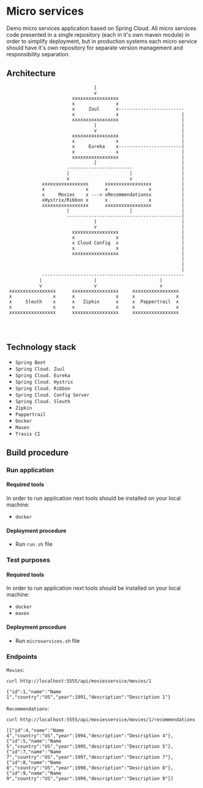 # Micro services

Demo micro services application based on Spring Cloud.
All micro services code presented in a single repository 
(each in it's own maven module) in order to simplify deployment, but in
production systems each micro service should have it's own repository 
for separate version management and responsibility separation.

## Architecture

```
                                |               
                                v
                        xxxxxxxxxxxxxxxxx
                        x               x
                        x     Zuul      x------------------------
                        x               x                       |
                        xxxxxxxxxxxxxxxxx                       |
                                |                               |
                                v                               |
                        xxxxxxxxxxxxxxxxx                       |
                        x               x                       |
                        x     Eureka    x-----------------------|
                        x               x                       |
                        xxxxxxxxxxxxxxxxx                       |
                                |                               |
                      ------------------------                  |
                      |                      |                  |
                      v                      v                  |
             xxxxxxxxxxxxxxxxx      xxxxxxxxxxxxxxxxx           |
             x               x      x               x           |
             x     Movies    x ---> xRecommendationsx           |
             xHystrix/Ribbon x      x               x           |
             xxxxxxxxxxxxxxxxx      xxxxxxxxxxxxxxxxx           |
                      |                      |                  |
                      ------------------------------------------|
                                |                               |
                                v                               |
                        xxxxxxxxxxxxxxxxx                       |
                        x               x                       |
                        x Cloud Config  x                       |
                        x               x                       |
                        xxxxxxxxxxxxxxxxx                       |
                                                                |
                                                                |
                                                                |
             ----------------------------------------------------                                                               
            |                   |                       |
            v                   v                       v
 xxxxxxxxxxxxxxxxx      xxxxxxxxxxxxxxxxx     xxxxxxxxxxxxxxxxx
 x               x      x               x     x               x
 x     Sleuth    x      x   Zipkin      x     x  Pappertrail  x
 x               x      x               x     x               x
 xxxxxxxxxxxxxxxxx      xxxxxxxxxxxxxxxxx     xxxxxxxxxxxxxxxxx




```

## Technology stack

- `Spring Boot`
- `Spring Cloud. Zuul`
- `Spring Cloud. Eureka`
- `Spring Cloud. Hystrix`
- `Spring Cloud. Ribbon`
- `Spring Cloud. Config Server`
- `Spring Cloud. Sleuth`
- `Zipkin`
- `Pappertrail`
- `Docker`
- `Maven`
- `Travis CI`

## Build procedure

### Run application

#### Required tools

In order to run application next tools should be installed on your 
local machine:
- `docker`

#### Deployment procedure
- Run `run.sh` file

### Test purposes

#### Required tools

In order to run application next tools should be installed on your 
local machine:
- `docker`
- `maven`

#### Deployment procedure
- Run `microservices.sh` file

### Endpoints

`Movies`:

```shell
curl http://localhost:5555/api/moviesservice/movies/1

{"id":1,"name":"Name 1","country":"US","year":1991,"description":"Description 1"}

```

`Recommendations`:

```shell
curl http://localhost:5555/api/moviesservice/movies/1/recommendations

[{"id":4,"name":"Name 4","country":"US","year":1994,"description":"Description 4"},{"id":5,"name":"Name 5","country":"US","year":1995,"description":"Description 5"},{"id":7,"name":"Name 7","country":"US","year":1997,"description":"Description 7"},{"id":8,"name":"Name 8","country":"US","year":1998,"description":"Description 8"},{"id":9,"name":"Name 9","country":"US","year":1999,"description":"Description 9"}]

```
